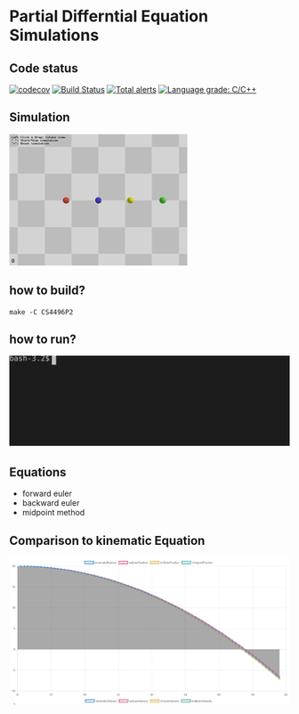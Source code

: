 # Partial Differntial Equation Simulations

## Code status
[![codecov](https://codecov.io/gh/farzonl/animationprj1/branch/master/graph/badge.svg)](https://codecov.io/gh/farzonl/animationprj1)
[![Build Status](https://travis-ci.com/farzonl/animationprj1.svg?branch=master)](https://travis-ci.com/farzonl/animationprj1)
[![Total alerts](https://img.shields.io/lgtm/alerts/g/farzonl/animationprj1.svg?logo=lgtm&logoWidth=18)](https://lgtm.com/projects/g/farzonl/animationprj1/alerts/)
[![Language grade: C/C++](https://img.shields.io/lgtm/grade/cpp/g/farzonl/animationprj1.svg?logo=lgtm&logoWidth=18)](https://lgtm.com/projects/g/farzonl/animationprj1/context:cpp)

## Simulation
[![PDE Simulation](https://raw.githubusercontent.com/farzonl/animationprj1/master/simulation.gif)](https://youtu.be/yBpT_LMLD-Q)

## how to build?
```
make -C CS4496P2
```

## how to run?
![](https://raw.githubusercontent.com/farzonl/animationprj1/master/howtorun.svg?sanitize=true)

## Equations
- forward euler
- backward euler
- midpoint method

## Comparison to kinematic Equation
[![PDE comparison](https://raw.githubusercontent.com/farzonl/animationprj1/master/graph.png)](http://farzon.org/animationprj1/CS4496P2/graph.html)
